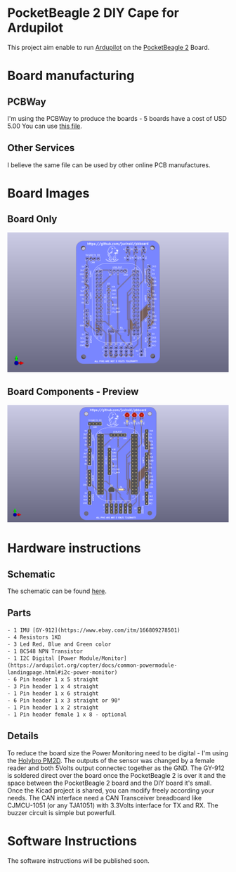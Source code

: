 # PocketBeagle 2 DIY Cape for Ardupilot
This project aim enable to run [Ardupilot](https://ardupilot.org/) on the [PocketBeagle 2](https://www.beagleboard.org/boards/pocketbeagle-2) Board.

# Board manufacturing
## PCBWay
I'm using the PCBWay to produce the boards - 5 boards have a cost of USD 5.00
You can use [this file](Board_Archives_Manufacturing/PocketPilot2.kicad_pcb.zip).

## Other Services
I believe the same file can be used by other online PCB manufactures.

# Board Images
## Board Only
![BOARD ONLY](Images/BoardTop.png)

## Board Components - Preview
![BOARD_PARTS](Images/BoardTopComponentes.png)

# Hardware instructions
## Schematic
The schematic can be found [here](Schematic/PocketPilot2.pdf).

## Parts
	- 1 IMU [GY-912](https://www.ebay.com/itm/166809278501)
	- 4 Resistors 1KΩ
	- 3 Led Red, Blue and Green color 
	- 1 BC548 NPN Transistor
	- 1 I2C Digital [Power Module/Monitor](https://ardupilot.org/copter/docs/common-powermodule-landingpage.html#i2c-power-monitor)
	- 6 Pin header 1 x 5 straight
	- 3 Pin header 1 x 4 straight
	- 1 Pin header 1 x 6 straight
	- 6 Pin header 1 x 3 straight or 90°
	- 1 Pin header 1 x 2 straight
	- 1 Pin header female 1 x 8 - optional

## Details
To reduce the board size the Power Monitoring need to be digital - I'm using the [Holybro PM2D](https://holybro.com/products/pm02d-power-module?srsltid=AfmBOoraJGVR_kFEiSwKRgzMLQZ1dEZXMhWgGvN6DEnkXQVvNgj2pTN2).
The outputs of the sensor was changed by a female reader and both 5Volts output connectec together as the GND.
The GY-912 is soldered direct over the board once the PocketBeagle 2 is over it and the space between the PocketBeagle 2 board and the DIY board it's small.
Once the Kicad project is shared, you can modify freely according your needs.
The CAN interface need a CAN Transceiver breadboard like CJMCU-1051 (or any TJA1051) with 3.3Volts interface for TX and RX.
The buzzer circuit is simple but powerfull.

# Software Instructions
The software instructions will be published soon.
